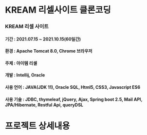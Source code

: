 # KREAM 리셀사이트 클론코딩

### KREAM 리셀 사이트

#### 기간 : 2021.07.15 ~ 2021.10.15(60일간)
#### 환경 : Apache Tomcat 8.0, Chrome 브라우저
#### 주제 : 아이템 리셀
#### 개발 : Intellij, Oracle
#### 사용 언어 : JAVA(JDK 11), Oracle SQL, Html5, CSS3, Javascript ES6
#### 사용 기술 : JDBC, thymeleaf, jQuery, Ajax, Spring boot 2.5, Mail API, JPA/Hibernate, Restful Api, queryDSL

# 프로젝트 상세내용
